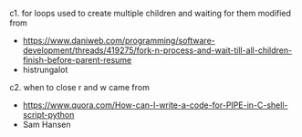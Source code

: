 c1. for loops used to create multiple children and waiting for them modified from 
* https://www.daniweb.com/programming/software-development/threads/419275/fork-n-process-and-wait-till-all-children-finish-before-parent-resume
* histrungalot

c2. when to close r and w came from
* https://www.quora.com/How-can-I-write-a-code-for-PIPE-in-C-shell-script-python
* Sam Hansen
